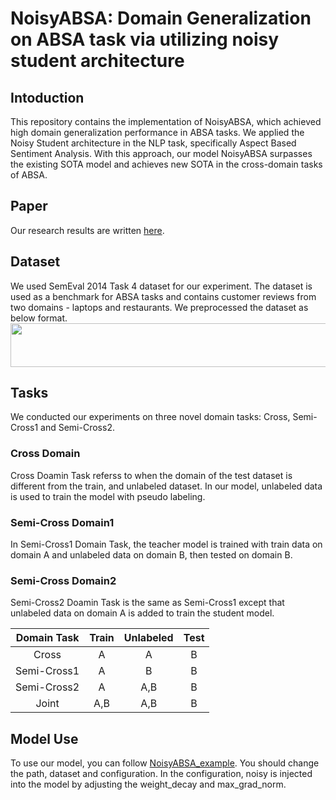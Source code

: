 # NoisyABSA: Domain Generalization on ABSA task via utilizing noisy student architecture

## Intoduction
This repository contains the implementation of NoisyABSA, which achieved high domain generalization performance in ABSA tasks. We applied the Noisy Student architecture in the NLP task, specifically Aspect Based Sentiment Analysis. With this approach, our model NoisyABSA surpasses the existing SOTA model and achieves new SOTA in the cross-domain tasks of ABSA.


## Paper
Our research results are written [here](https://github.com/NoisyStudents/NoisyABSA/blob/main/Teacher!%20Don't%20punish%20the%20Noisy%20Student.pdf).


## Dataset
We used SemEval 2014 Task 4 dataset for our experiment. The dataset is used as a benchmark for ABSA tasks and contains customer reviews from two domains - laptops and restaurants. We preprocessed the dataset as below format.
<image src="https://github.com/NoisyStudents/NoisyABSA/assets/74613565/267b8445-5dea-4d22-952c-789bc760cfae" width="8700" height="70">


## Tasks
We conducted our experiments on three novel domain tasks: Cross, Semi-Cross1 and Semi-Cross2.
### Cross Domain
Cross Doamin Task referss to when the domain of the test dataset is different from the train, and unlabeled dataset. In our model, unlabeled data is used to train the model with pseudo labeling.
### Semi-Cross Domain1
In Semi-Cross1 Domain Task, the teacher model is trained with train data on domain A and unlabeled data on domain B, then tested on domain B.
### Semi-Cross Domain2
Semi-Cross2 Doamin Task is the same as Semi-Cross1 except that unlabeled data on domain A is added to train the student model.

|Domain Task|Train|Unlabeled|Test|
|:---:|:---:|:---:|:---:|
|Cross|A|A|B|
|Semi-Cross1|A|B|B|
|Semi-Cross2|A|A,B|B|
|Joint|A,B|A,B|B|


## Model Use
To use our model, you can follow [NoisyABSA_example](https://github.com/NoisyStudents/NoisyABSA/blob/main/NoisyABSA_example.ipynb).
You should change the path, dataset and configuration. In the configuration, noisy is injected into the model by adjusting the weight_decay and max_grad_norm.

